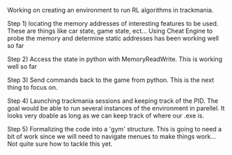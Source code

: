 Working on creating an environment to run RL algorithms in trackmania.

Step 1) locating the memory addresses of interesting features to be used. These are things like car state, game state, ect... Using Cheat Engine to probe the memory and determine static addresses has been working well so far

Step 2) Access the state in python with MemoryReadWrite. This is working well so far

Step 3) Send commands back to the game from python. This is the next thing to focus on. 

Step 4) Launching trackmania sessions and keeping track of the PID. The goal would be able to run several instances of the environment in parellel. It looks very doable as long as we can keep track of where our .exe is. 

Step 5) Formalizing the code into a 'gym' structure. This is going to need a bit of work since we will need to navigate menues to make things work... Not quite sure how to tackle this yet. 
